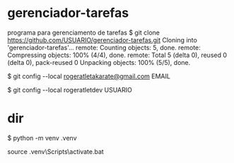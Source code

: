 # gerenciador-tarefas
programa para gerenciamento de tarefas
$ git clone https://github.com/USUARIO/gerenciador-tarefas.git
Cloning into 'gerenciador-tarefas'...
remote: Counting objects: 5, done.
remote: Compressing objects: 100% (4/4), done.
remote: Total 5 (delta 0), reused 0 (delta 0), pack-reused 0
Unpacking objects: 100% (5/5), done.

$ git config --local rogeratletakarate@gmail.com EMAIL

$ git config --local rogeratletdev USUARIO
# dir
$ python -m venv .venv

source .venv\Scripts\activate.bat



